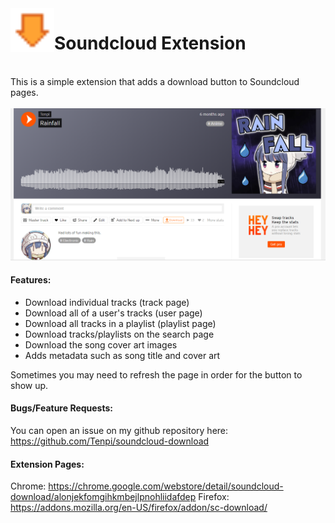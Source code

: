 <img src="assets/icon.png" height="70" width="70" align="left">
<h1>Soundcloud Extension</h1>
<br/>
This is a simple extension that adds a download button to Soundcloud pages.
<br/>
<br/>
<img src="assets/example.png">

#### Features:
- Download individual tracks (track page)
- Download all of a user's tracks (user page)
- Download all tracks in a playlist (playlist page)
- Download tracks/playlists on the search page
- Download the song cover art images
- Adds metadata such as song title and cover art

Sometimes you may need to refresh the page in order for the button to show up.

#### Bugs/Feature Requests:
You can open an issue on my github repository here: https://github.com/Tenpi/soundcloud-download

#### Extension Pages:
Chrome: https://chrome.google.com/webstore/detail/soundcloud-download/alonjekfomgihkmbejlpnohliidafdep
Firefox: https://addons.mozilla.org/en-US/firefox/addon/sc-download/
